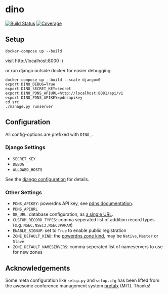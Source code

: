 # dino
[![Build Status](https://travis-ci.com/Uberspace/dino.svg?branch=master)](https://travis-ci.com/Uberspace/dino)
[![Coverage](https://codecov.io/gh/Uberspace/dino/branch/master/graph/badge.svg)](https://codecov.io/gh/Uberspace/dino)

## Setup

```
docker-compose up --build
```

visit http://localhost:8000 :)

or run django outside docker for easier debugging:

```
docker-compose up --build --scale django=0
export DINO_DEBUG=True
export DINO_SECRET_KEY=secret
export DINO_PDNS_APIURL=http://localhost:8081/api/v1
export DINO_PDNS_APIKEY=pdnsapikey
cd src
./manage.py runserver
```

## Configuration

All config-options are prefixed with `DINO_`.

### Django Settings

* `SECRET_KEY`
* `DEBUG`
* `ALLOWED_HOSTS`

See the [django configuration](https://docs.djangoproject.com/en/2.1/ref/settings/)
for details.

### Other Settings

* `PDNS_APIKEY`: powerdns API key, see [pdns documentation](https://doc.powerdns.com/authoritative/http-api/index.html#enabling-the-api).
* `PDNS_APIURL`
* `DB_URL`: database configuration, as [a single URL](https://github.com/kennethreitz/dj-database-url#url-schema).
* `CUSTOM_RECORD_TYPES`: comma seperated list of addition record types (e.g. `NSEC,NSEC3,NSEC3PARAM`)
* `ENABLE_SIGNUP`: set to `True` to enable public registration
* `ZONE_DEFAULT_KIND`: the [powerdns zone kind](https://doc.powerdns.com/authoritative/http-api/zone.html#zone), may be `Native`, `Master` or `Slave`
* `ZONE_DEFAULT_NAMESERVERS`: comma seperated list of nameservers to use for new zones

## Acknowledgements

Some meta configuration like `setup.py` and `setup.cfg` has been lifted from the
awesome conference management system [pretalx](https://github.com/pretalx/pretalx)
(MIT). Thanks!
